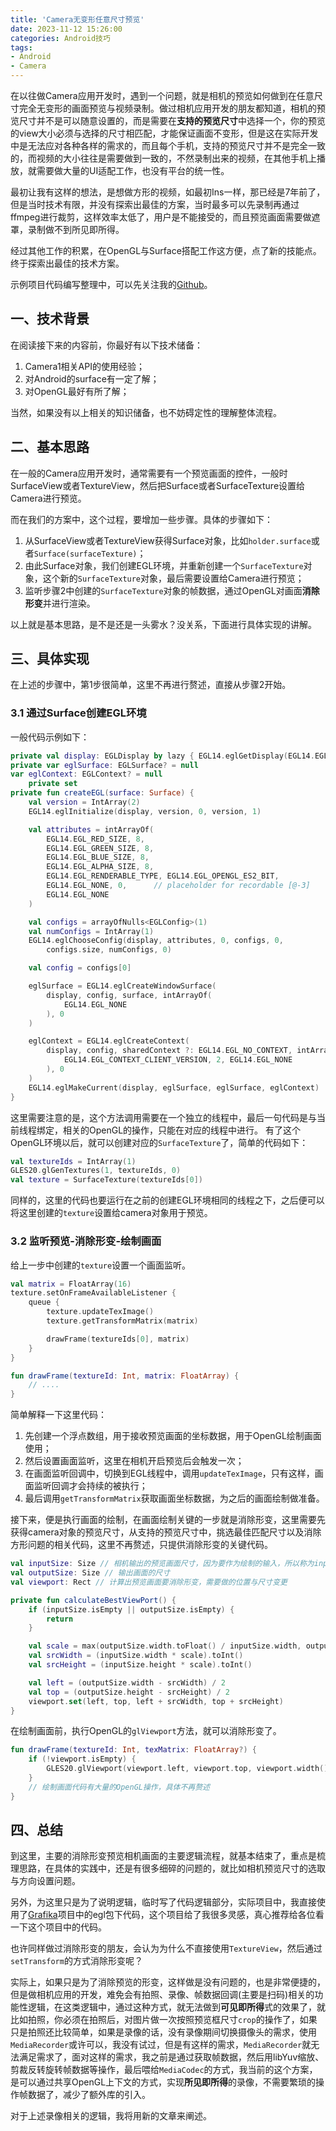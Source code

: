 ```yaml
---
title: 'Camera无变形任意尺寸预览'
date: 2023-11-12 15:26:00
categories: Android技巧
tags:
- Android
- Camera
---
```


在以往做Camera应用开发时，遇到一个问题，就是相机的预览如何做到在任意尺寸完全无变形的画面预览与视频录制。做过相机应用开发的朋友都知道，相机的预览尺寸并不是可以随意设置的，而是需要在**支持的预览尺寸**中选择一个，你的预览的view大小必须与选择的尺寸相匹配，才能保证画面不变形，但是这在实际开发中是无法应对各种各样的需求的，而且每个手机，支持的预览尺寸并不是完全一致的，而视频的大小往往是需要做到一致的，不然录制出来的视频，在其他手机上播放，就需要做大量的UI适配工作，也没有平台的统一性。

最初让我有这样的想法，是想做方形的视频，如最初Ins一样，那已经是7年前了，但是当时技术有限，并没有探索出最佳的方案，当时最多可以先录制再通过ffmpeg进行裁剪，这样效率太低了，用户是不能接受的，而且预览画面需要做遮罩，录制做不到所见即所得。

经过其他工作的积累，在OpenGL与Surface搭配工作这方便，点了新的技能点。终于探索出最佳的技术方案。

示例项目代码编写整理中，可以先关注我的[Github](https://github.com/boybeak)。

## 一、技术背景
在阅读接下来的内容前，你最好有以下技术储备：
1. Camera1相关API的使用经验；
2. 对Android的surface有一定了解；
3. 对OpenGL最好有所了解；

当然，如果没有以上相关的知识储备，也不妨碍定性的理解整体流程。

## 二、基本思路
在一般的Camera应用开发时，通常需要有一个预览画面的控件，一般时SurfaceView或者TextureView，然后把Surface或者SurfaceTexture设置给Camera进行预览。

而在我们的方案中，这个过程，要增加一些步骤。具体的步骤如下：
1. 从SurfaceView或者TextureView获得Surface对象，比如`holder.surface`或者`Surface(surfaceTexture)`；
2. 由此Surface对象，我们创建EGL环境，并重新创建一个`SurfaceTexture`对象，这个新的`SurfaceTexture`对象，最后需要设置给Camera进行预览；
3. 监听步骤2中创建的`SurfaceTexture`对象的帧数据，通过OpenGL对画面**消除形变**并进行渲染。

以上就是基本思路，是不是还是一头雾水？没关系，下面进行具体实现的讲解。

## 三、具体实现
在上述的步骤中，第1步很简单，这里不再进行赘述，直接从步骤2开始。

### 3.1 通过Surface创建EGL环境
一般代码示例如下：
```kotlin
private val display: EGLDisplay by lazy { EGL14.eglGetDisplay(EGL14.EGL_DEFAULT_DISPLAY) }
private var eglSurface: EGLSurface? = null
var eglContext: EGLContext? = null
    private set
private fun createEGL(surface: Surface) {
    val version = IntArray(2)
    EGL14.eglInitialize(display, version, 0, version, 1)

    val attributes = intArrayOf(
        EGL14.EGL_RED_SIZE, 8,
        EGL14.EGL_GREEN_SIZE, 8,
        EGL14.EGL_BLUE_SIZE, 8,
        EGL14.EGL_ALPHA_SIZE, 8,
        EGL14.EGL_RENDERABLE_TYPE, EGL14.EGL_OPENGL_ES2_BIT,
        EGL14.EGL_NONE, 0,      // placeholder for recordable [@-3]
        EGL14.EGL_NONE
    )

    val configs = arrayOfNulls<EGLConfig>(1)
    val numConfigs = IntArray(1)
    EGL14.eglChooseConfig(display, attributes, 0, configs, 0,
        configs.size, numConfigs, 0)

    val config = configs[0]

    eglSurface = EGL14.eglCreateWindowSurface(
        display, config, surface, intArrayOf(
            EGL14.EGL_NONE
        ), 0
    )

    eglContext = EGL14.eglCreateContext(
        display, config, sharedContext ?: EGL14.EGL_NO_CONTEXT, intArrayOf(
            EGL14.EGL_CONTEXT_CLIENT_VERSION, 2, EGL14.EGL_NONE
        ), 0
    )
    EGL14.eglMakeCurrent(display, eglSurface, eglSurface, eglContext)
}
```
这里需要注意的是，这个方法调用需要在一个独立的线程中，最后一句代码是与当前线程绑定，相关的OpenGL的操作，只能在对应的线程中进行。
有了这个OpenGL环境以后，就可以创建对应的`SurfaceTexture`了，简单的代码如下：
```kotlin
val textureIds = IntArray(1)
GLES20.glGenTextures(1, textureIds, 0)
val texture = SurfaceTexture(textureIds[0])
```
同样的，这里的代码也要运行在之前的创建EGL环境相同的线程之下，之后便可以将这里创建的`texture`设置给camera对象用于预览。

### 3.2 监听预览-消除形变-绘制画面
给上一步中创建的`texture`设置一个画面监听。
```kotlin
val matrix = FloatArray(16)
texture.setOnFrameAvailableListener {
    queue {
        texture.updateTexImage()
        texture.getTransformMatrix(matrix)

        drawFrame(textureIds[0], matrix)
    }
}

fun drawFrame(textureId: Int, matrix: FloatArray) {
    // ....
}
```
简单解释一下这里代码：
1. 先创建一个浮点数组，用于接收预览画面的坐标数据，用于OpenGL绘制画面使用；
2. 然后设置画面监听，这里在相机开启预览后会触发一次；
3. 在画面监听回调中，切换到EGL线程中，调用`updateTexImage`，只有这样，画面监听回调才会持续的被执行；
4. 最后调用`getTransformMatrix`获取画面坐标数据，为之后的画面绘制做准备。

接下来，便是执行画面的绘制，在画面绘制关键的一步就是消除形变，这里需要先获得camera对象的预览尺寸，从支持的预览尺寸中，挑选最佳匹配尺寸以及消除方形问题的相关代码，这里不再赘述，只提供消除形变的关键代码。
```kotlin
val inputSize: Size // 相机输出的预览画面尺寸，因为要作为绘制的输入，所以称为inputSize，注意消除屏幕方向旋转的问题
val outputSize: Size // 输出画面的尺寸
val viewport: Rect // 计算出预览画面要消除形变，需要做的位置与尺寸变更

private fun calculateBestViewPort() {
    if (inputSize.isEmpty || outputSize.isEmpty) {
        return
    }

    val scale = max(outputSize.width.toFloat() / inputSize.width, outputSize.height.toFloat() / inputSize.height)
    val srcWidth = (inputSize.width * scale).toInt()
    val srcHeight = (inputSize.height * scale).toInt()

    val left = (outputSize.width - srcWidth) / 2
    val top = (outputSize.height - srcHeight) / 2
    viewport.set(left, top, left + srcWidth, top + srcHeight)
}
```
在绘制画面前，执行OpenGL的`glViewport`方法，就可以消除形变了。
```kotlin
fun drawFrame(textureId: Int, texMatrix: FloatArray?) {
    if (!viewport.isEmpty) {
        GLES20.glViewport(viewport.left, viewport.top, viewport.width(), viewport.height())
    }
    // 绘制画面代码有大量的OpenGL操作，具体不再赘述
}
```

## 四、总结
到这里，主要的消除形变预览相机画面的主要逻辑流程，就基本结束了，重点是梳理思路，在具体的实践中，还是有很多细碎的问题的，就比如相机预览尺寸的选取与方向设置问题。

另外，为这里只是为了说明逻辑，临时写了代码逻辑部分，实际项目中，我直接使用了[Grafika](https://github.com/google/grafika)项目中的egl包下代码，这个项目给了我很多灵感，真心推荐给各位看一下这个项目中的代码。

也许同样做过消除形变的朋友，会认为为什么不直接使用`TextureView`，然后通过`setTransform`的方式消除形变呢？

实际上，如果只是为了消除预览的形变，这样做是没有问题的，也是非常便捷的，但是做相机应用的开发，难免会有拍照、录像、帧数据回调(主要是扫码)相关的功能性逻辑，在这类逻辑中，通过这种方式，就无法做到**可见即所得**式的效果了，就比如拍照，你必须在拍照后，对图片做一次按照预览框尺寸`crop`的操作了，如果只是拍照还比较简单，如果是录像的话，没有录像期间切换摄像头的需求，使用`MediaRecorder`或许可以，我没有试过，但是有这样的需求，`MediaRecorder`就无法满足需求了，面对这样的需求，我之前是通过获取帧数据，然后用libYuv缩放、剪裁反转旋转帧数据等操作，最后喂给`MediaCodec`的方式，我当前的这个方案，是可以通过共享OpenGL上下文的方式，实现**所见即所得**的录像，不需要繁琐的操作帧数据了，减少了额外库的引入。

对于上述录像相关的逻辑，我将用新的文章来阐述。